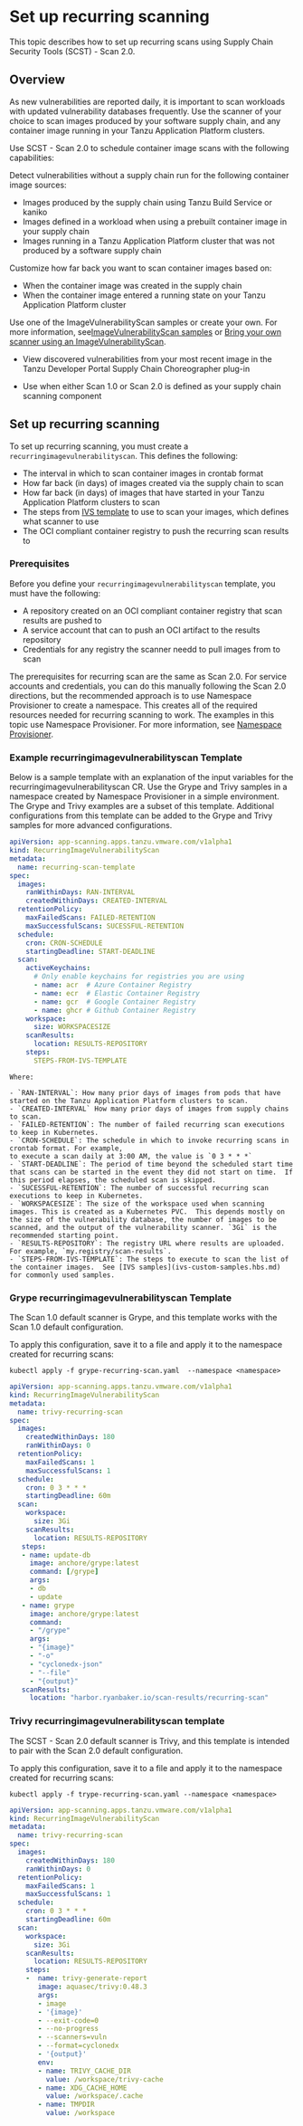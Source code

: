 # Set up recurring scanning

This topic describes how to set up recurring scans using Supply Chain Security Tools
(SCST) - Scan 2.0.

## <a id="overview"></a>Overview

As new vulnerabilities are reported daily, it is important to scan workloads with updated
vulnerability databases frequently. Use the
scanner of your choice to scan images produced by your software supply chain, and any
container image running in your Tanzu Application Platform clusters.

Use SCST - Scan 2.0 to schedule container image scans with the following capabilities:

Detect vulnerabilities without a supply chain run for the following container image sources:

- Images produced by the supply chain using Tanzu Build Service or kaniko
- Images defined in a workload when using a prebuilt container image in your supply chain
- Images running in a Tanzu Application Platform cluster that was not produced by a software supply chain

Customize how far back you want to scan container images based on:

- When the container image was created in the supply chain
- When the container image entered a running state on your Tanzu Application Platform cluster

Use one of the ImageVulnerabilityScan samples or create your own.
For more information, see[ImageVulnerabilityScan samples](ivs-custom-samples.hbs.md#overview) or [Bring your own scanner using an ImageVulnerabilityScan](ivs-create-your-own.hbs.md).

- View discovered vulnerabilities from your most recent image in the Tanzu Developer Portal Supply Chain Choreographer plug-in

- Use when either Scan 1.0 or Scan 2.0 is defined as your supply chain scanning component

## <a id="recurring-scanning-setup"></a>Set up recurring scanning

To set up recurring scanning, you must create a `recurringimagevulnerabilityscan`. This defines the
following:

- The interval in which to scan container images in crontab format
- How far back (in days) of images created via the supply chain to scan
- How far back (in days) of images that have started in your Tanzu Application Platform clusters to scan
- The steps from [IVS template]() to use to scan your images, which defines what scanner to use
- The OCI compliant container registry to push the recurring scan results to

### <a id="preqrequisites"></a>Prerequisites

Before you define your `recurringimagevulnerabilityscan` template, you must have the following:

- A repository created on an OCI compliant container registry that scan results are pushed to
- A service account that can to push an OCI artifact to the results repository
- Credentials for any registry the scanner needd to pull images from to scan

The prerequisites for recurring scan are the same as Scan 2.0. For service accounts and credentials,
you can do this manually following the Scan 2.0 directions, but the recommended approach is to use
Namespace Provisioner to create a namespace. This creates all of the required resources needed for
recurring scanning to work. The examples in this topic use Namespace Provisioner. For more
information, see [Namespace Provisioner](..//namespace-provisioner/about.hbs.md).

### <a id="example-template"></a>Example recurringimagevulnerabilityscan Template

Below is a sample template with an explanation of the input variables for the recurringimagevulnerabilityscan CR. Use the Grype and Trivy samples in a namespace created by
Namespace Provisioner in a simple environment. The Grype and Trivy examples are a subset of this template. Additional configurations from this template can be added to the Grype and Trivy samples for more advanced configurations.

```yaml
apiVersion: app-scanning.apps.tanzu.vmware.com/v1alpha1
kind: RecurringImageVulnerabilityScan
metadata:
  name: recurring-scan-template
spec:
  images:
    ranWithinDays: RAN-INTERVAL
    createdWithinDays: CREATED-INTERVAL
  retentionPolicy:
    maxFailedScans: FAILED-RETENTION
    maxSuccessfulScans: SUCESSFUL-RETENTION
  schedule:
    cron: CRON-SCHEDULE
    startingDeadline: START-DEADLINE
  scan:
    activeKeychains:
      # Only enable keychains for registries you are using
      - name: acr  # Azure Container Registry
      - name: ecr  # Elastic Container Registry
      - name: gcr  # Google Container Registry
      - name: ghcr # Github Container Registry
    workspace:
      size: WORKSPACESIZE
    scanResults:
      location: RESULTS-REPOSITORY
    steps:
      STEPS-FROM-IVS-TEMPLATE
```

    Where:

    - `RAN-INTERVAL`: How many prior days of images from pods that have started on the Tanzu Application Platform clusters to scan.
    - `CREATED-INTERVAL` How many prior days of images from supply chains to scan.
    - `FAILED-RETENTION`: The number of failed recurring scan executions to keep in Kubernetes.
    - `CRON-SCHEDULE`: The schedule in which to invoke recurring scans in crontab format. For example,
    to execute a scan daily at 3:00 AM, the value is `0 3 * * *`
    - `START-DEADLINE`: The period of time beyond the scheduled start time that scans can be started in the event they did not start on time.  If this period elapses, the scheduled scan is skipped.
    - `SUCESSFUL-RETENTION`: The number of successful recurring scan executions to keep in Kubernetes.
    - `WORKSPACESIZE`: The size of the workspace used when scanning images. This is created as a Kubernetes PVC.  This depends mostly on the size of the vulnerability database, the number of images to be scanned, and the output of the vulnerability scanner. `3Gi` is the recommended starting point.
    - `RESULTS-REPOSITORY`: The registry URL where results are uploaded. For example, `my.registry/scan-results`.
    - `STEPS-FROM-IVS-TEMPLATE`: The steps to execute to scan the list of the container images.  See [IVS samples](ivs-custom-samples.hbs.md) for commonly used samples.

### <a id="grype-rivs-template"></a>Grype recurringimagevulnerabilityscan Template

The Scan 1.0 default scanner is Grype, and this template works with the Scan 1.0
default configuration.

To apply this configuration, save it to a file and apply it to the namespace created for recurring
scans:

```console
kubectl apply -f grype-recurring-scan.yaml  --namespace <namespace>
```

```yaml
apiVersion: app-scanning.apps.tanzu.vmware.com/v1alpha1
kind: RecurringImageVulnerabilityScan
metadata:
  name: trivy-recurring-scan
spec:
  images:
    createdWithinDays: 180
    ranWithinDays: 0
  retentionPolicy:
    maxFailedScans: 1
    maxSuccessfulScans: 1
  schedule:
    cron: 0 3 * * *
    startingDeadline: 60m
  scan:
    workspace:
      size: 3Gi
    scanResults:
      location: RESULTS-REPOSITORY
   steps:
   - name: update-db
     image: anchore/grype:latest
     command: [/grype]
     args:
     - db
     - update
   - name: grype
     image: anchore/grype:latest
     command:
     - "/grype"
     args:
     - "{image}"
     - "-o"
     - "cyclonedx-json"
     - "--file"
     - "{output}"
   scanResults:
     location: "harbor.ryanbaker.io/scan-results/recurring-scan"
```

### <a id="trivy-rivs-template"></a>Trivy recurringimagevulnerabilityscan template

The SCST - Scan 2.0 default scanner is Trivy, and this template is intended to pair with the Scan
2.0 default configuration.

To apply this configuration, save it to a file and apply it to the namespace created for recurring
scans:

```console
kubectl apply -f trype-recurring-scan.yaml --namespace <namespace>
```

```yaml
apiVersion: app-scanning.apps.tanzu.vmware.com/v1alpha1
kind: RecurringImageVulnerabilityScan
metadata:
  name: trivy-recurring-scan
spec:
  images:
    createdWithinDays: 180
    ranWithinDays: 0
  retentionPolicy:
    maxFailedScans: 1
    maxSuccessfulScans: 1
  schedule:
    cron: 0 3 * * *
    startingDeadline: 60m
  scan:
    workspace:
      size: 3Gi
    scanResults:
      location: RESULTS-REPOSITORY
    steps:
    -  name: trivy-generate-report
       image: aquasec/trivy:0.48.3
       args:
       - image
       - '{image}'
       - --exit-code=0
       - --no-progress
       - --scanners=vuln
       - --format=cyclonedx
       - '{output}'
       env:
       - name: TRIVY_CACHE_DIR
         value: /workspace/trivy-cache
       - name: XDG_CACHE_HOME
         value: /workspace/.cache
       - name: TMPDIR
         value: /workspace
```
